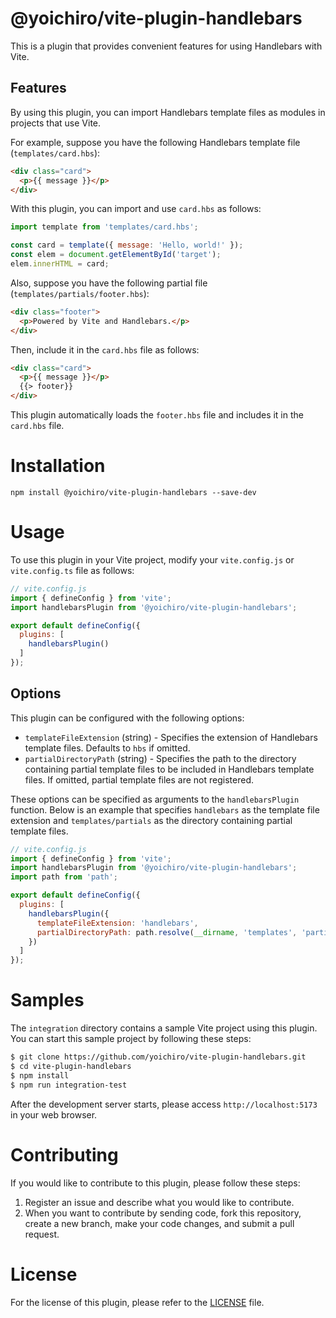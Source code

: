# @yoichiro/vite-plugin-handlebars

This is a plugin that provides convenient features for using Handlebars with Vite.

## Features

By using this plugin, you can import Handlebars template files as modules in projects that use Vite.

For example, suppose you have the following Handlebars template file (`templates/card.hbs`):

```html
<div class="card">
  <p>{{ message }}</p>
</div>
```

With this plugin, you can import and use `card.hbs` as follows:

```javascript
import template from 'templates/card.hbs';

const card = template({ message: 'Hello, world!' });
const elem = document.getElementById('target');
elem.innerHTML = card;
```

Also, suppose you have the following partial file (`templates/partials/footer.hbs`):

```html
<div class="footer">
  <p>Powered by Vite and Handlebars.</p>
</div>
```

Then, include it in the `card.hbs` file as follows:

```html
<div class="card">
  <p>{{ message }}</p>
  {{> footer}}
</div>
```

This plugin automatically loads the `footer.hbs` file and includes it in the `card.hbs` file.

# Installation

```shell
npm install @yoichiro/vite-plugin-handlebars --save-dev
```

# Usage

To use this plugin in your Vite project, modify your `vite.config.js` or `vite.config.ts` file as follows:

```javascript
// vite.config.js
import { defineConfig } from 'vite';
import handlebarsPlugin from '@yoichiro/vite-plugin-handlebars';

export default defineConfig({
  plugins: [
    handlebarsPlugin()
  ]
});
```

## Options

This plugin can be configured with the following options:

* `templateFileExtension` (string) - Specifies the extension of Handlebars template files. Defaults to `hbs` if omitted.
* `partialDirectoryPath` (string) - Specifies the path to the directory containing partial template files to be included in Handlebars template files. If omitted, partial template files are not registered.

These options can be specified as arguments to the `handlebarsPlugin` function. Below is an example that specifies `handlebars` as the template file extension and `templates/partials` as the directory containing partial template files.

```javascript
// vite.config.js
import { defineConfig } from 'vite';
import handlebarsPlugin from '@yoichiro/vite-plugin-handlebars';
import path from 'path';

export default defineConfig({
  plugins: [
    handlebarsPlugin({
      templateFileExtension: 'handlebars',
      partialDirectoryPath: path.resolve(__dirname, 'templates', 'partials')
    })
  ]
});
```

# Samples

The `integration` directory contains a sample Vite project using this plugin. You can start this sample project by following these steps:

```sh
$ git clone https://github.com/yoichiro/vite-plugin-handlebars.git
$ cd vite-plugin-handlebars
$ npm install
$ npm run integration-test
```

After the development server starts, please access `http://localhost:5173` in your web browser.

# Contributing

If you would like to contribute to this plugin, please follow these steps:

1. Register an issue and describe what you would like to contribute.
2. When you want to contribute by sending code, fork this repository, create a new branch, make your code changes, and submit a pull request.

# License

For the license of this plugin, please refer to the [LICENSE](https://github.com/yoichiro/vite-plugin-handlebars-import/blob/main/LICENSE) file.
